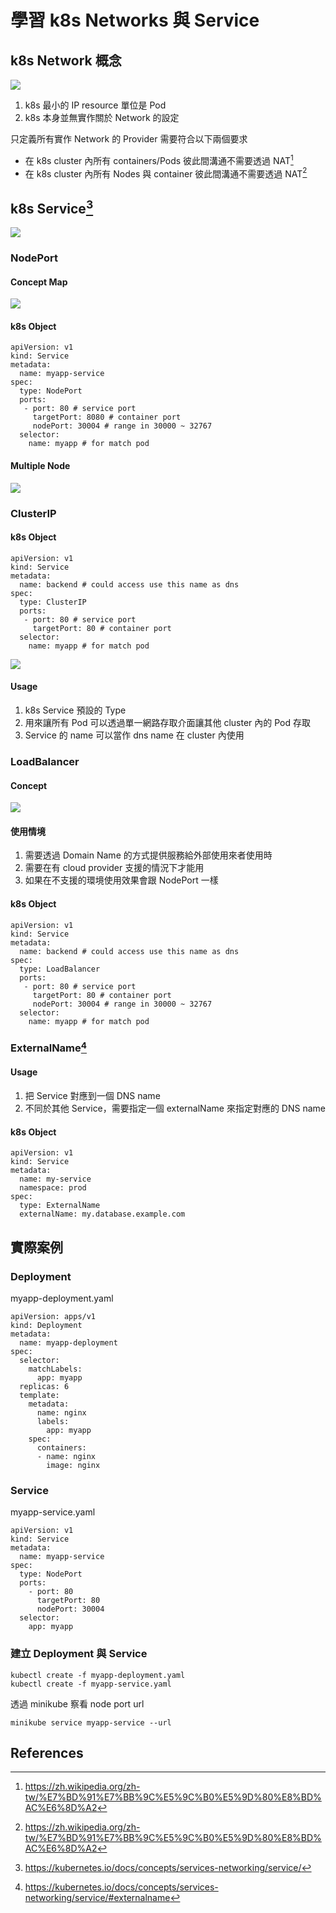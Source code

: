 # 學習 k8s Networks 與 Service

## k8s Network 概念

![](https://i.imgur.com/g56b8G5.png)

1. k8s 最小的 IP resource 單位是 Pod
2. k8s 本身並無實作關於 Network 的設定

只定義所有實作 Network 的 Provider 需要符合以下兩個要求

* 在 k8s cluster 內所有 containers/Pods 彼此間溝通不需要透過 NAT[^2]
* 在 k8s cluster 內所有 Nodes 與 container 彼此間溝通不需要透過 NAT[^2]

## k8s Service[^1]

![](https://i.imgur.com/nrNNnaq.png)

### NodePort

#### Concept Map
![](https://i.imgur.com/cADBXEx.png)

#### k8s Object
```yaml=
apiVersion: v1
kind: Service
metadata:
  name: myapp-service
spec:
  type: NodePort
  ports:
   - port: 80 # service port
     targetPort: 8080 # container port
     nodePort: 30004 # range in 30000 ~ 32767
  selector:
    name: myapp # for match pod
```
#### Multiple Node

![](https://i.imgur.com/5t86OxP.png)

### ClusterIP

#### k8s Object
```yaml=
apiVersion: v1
kind: Service
metadata:
  name: backend # could access use this name as dns
spec:
  type: ClusterIP
  ports:
   - port: 80 # service port
     targetPort: 80 # container port
  selector:
    name: myapp # for match pod
```

![](https://i.imgur.com/5zciCVF.png)

#### Usage

1. k8s Service 預設的 Type
2. 用來讓所有 Pod 可以透過單一網路存取介面讓其他 cluster 內的 Pod 存取
3. Service 的 name 可以當作 dns name 在 cluster 內使用

### LoadBalancer

#### Concept

![](https://i.imgur.com/VCxiBI3.png)

#### 使用情境

1. 需要透過 Domain Name 的方式提供服務給外部使用來者使用時
2. 需要在有 cloud provider 支援的情況下才能用
3. 如果在不支援的環境使用效果會跟 NodePort 一樣

#### k8s Object
```yaml=
apiVersion: v1
kind: Service
metadata:
  name: backend # could access use this name as dns
spec:
  type: LoadBalancer
  ports:
   - port: 80 # service port
     targetPort: 80 # container port
     nodePort: 30004 # range in 30000 ~ 32767
  selector:
    name: myapp # for match pod
```
### ExternalName[^3]

#### Usage

1. 把 Service 對應到一個 DNS name
2. 不同於其他 Service，需要指定一個 externalName 來指定對應的 DNS name
#### k8s Object
```yaml=
apiVersion: v1
kind: Service
metadata:
  name: my-service
  namespace: prod
spec:
  type: ExternalName
  externalName: my.database.example.com
```

## 實際案例

### Deployment
myapp-deployment.yaml
```yaml=
apiVersion: apps/v1
kind: Deployment
metadata:
  name: myapp-deployment
spec:
  selector:
    matchLabels:
      app: myapp
  replicas: 6
  template:
    metadata:
      name: nginx
      labels:
        app: myapp
    spec:
      containers:
      - name: nginx
        image: nginx
```

### Service
myapp-service.yaml
```yaml=
apiVersion: v1
kind: Service
metadata:
  name: myapp-service
spec:
  type: NodePort
  ports:
    - port: 80
      targetPort: 80
      nodePort: 30004
  selector:
    app: myapp
```

### 建立 Deployment 與 Service

```shell=
kubectl create -f myapp-deployment.yaml
kubectl create -f myapp-service.yaml
```

透過 minikube 察看 node port url

```shell=
minikube service myapp-service --url
```

## References

[^1]: https://kubernetes.io/docs/concepts/services-networking/service/

[^2]: https://zh.wikipedia.org/zh-tw/%E7%BD%91%E7%BB%9C%E5%9C%B0%E5%9D%80%E8%BD%AC%E6%8D%A2

[^3]: https://kubernetes.io/docs/concepts/services-networking/service/#externalname